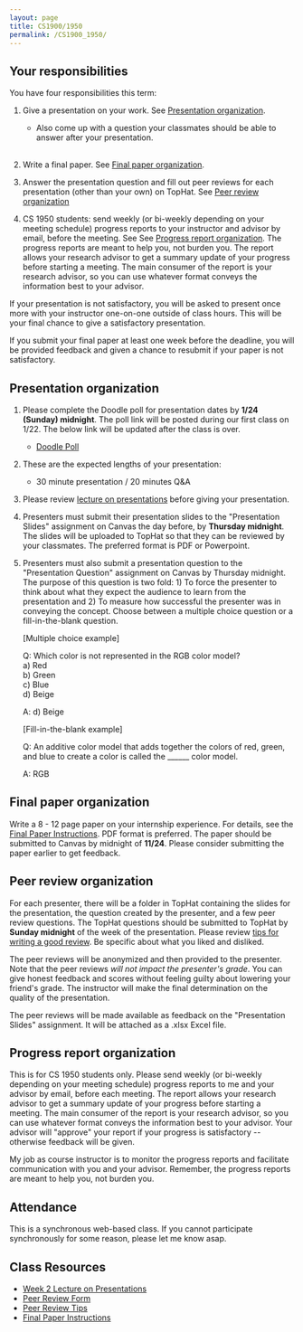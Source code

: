 ```yaml
---
layout: page
title: CS1900/1950
permalink: /CS1900_1950/
---
```


## Your responsibilities

You have four responsibilities this term:

1. Give a presentation on your work.  See [Presentation organization](#presentation-organization).
   * Also come up with a question your classmates should be able to answer after your presentation. <br/><br/>

2. Write a final paper.  See [Final paper organization](#final-paper-organization).

3. Answer the presentation question and fill out peer reviews for each presentation (other than your own) on TopHat.  See [Peer review organization](#peer-review-organization)

4. CS 1950 students: send weekly (or bi-weekly depending on your meeting schedule) progress reports to your instructor and advisor by email, before the meeting.  See See [Progress report organization](#progress-report-organization).  The progress reports are meant to help you, not burden you.  The report allows your research advisor to get a summary update of your progress before starting a meeting.  The main consumer of the report is your research advisor, so you can use whatever format conveys the information best to your advisor.

If your presentation is not satisfactory, you will be asked to present once more with your instructor one-on-one outside of class hours.  This will be your final chance to give a satisfactory presentation.

If you submit your final paper at least one week before the deadline, you will be provided feedback and given a chance to resubmit if your paper is not satisfactory.

## Presentation organization

1. Please complete the Doodle poll for presentation dates by **1/24 (Sunday) midnight**.  The poll link will be posted during our first class on 1/22.  The below link will be updated after the class is over.
   * [Doodle Poll]()
   
2. These are the expected lengths of your presentation:
   * 30 minute presentation / 20 minutes Q&A

3. Please review [lecture on presentations]({{site.baseurl}}/lectures/lecture-on-presentations-internship.pdf) before giving your presentation.  

4. Presenters must submit their presentation slides to the "Presentation
   Slides" assignment on Canvas the day before, by **Thursday midnight**.  The
slides will be uploaded to TopHat so that they can be reviewed by your
classmates.  The preferred format is PDF or Powerpoint.  

5. Presenters must also submit a presentation question to the "Presentation
   Question" assignment on Canvas by Thursday midnight.  The purpose of this
question is two fold: 1) To force the presenter to think about what they
expect the audience to learn from the presentation and 2) To measure how
successful the presenter was in conveying the concept.  Choose between a
multiple choice question or a fill-in-the-blank question.

   [Multiple choice example]

   Q: Which color is not represented in the RGB color model?  
   a) Red  
   b) Green  
   c) Blue  
   d) Beige  

   A: d) Beige

   [Fill-in-the-blank example]

   Q: An additive color model that adds together the colors of red, green, and blue to create a color is called the ______ color model.

   A: RGB

## Final paper organization

Write a 8 - 12 page paper on your internship experience.  For details, see the
[Final Paper Instructions]({{site.baseurl}}/final_paper).  PDF format is
preferred.  The paper should be submitted to Canvas by midnight of **11/24**.
Please consider submitting the paper earlier to get feedback.

## Peer review organization

For each presenter, there will be a folder in TopHat containing the slides for
the presentation, the question created by the presenter, and a few peer review
questions.  The TopHat questions should be submitted to TopHat by **Sunday
midnight** of the week of the presentation.  Please review [tips for writing a
good review]({{site.baseurl}}/review_tips).  Be specific about what you liked
and disliked.

The peer reviews will be anonymized and then provided to the presenter.  Note
that the peer reviews *will not impact the presenter's grade*.  You can give
honest feedback and scores without feeling guilty about lowering your friend's
grade.  The instructor will make the final determination on the quality of the
presentation.

The peer reviews will be made available as feedback on the "Presentation
Slides" assignment.  It will be attached as a .xlsx Excel file.

## Progress report organization

This is for CS 1950 students only.  Please send weekly (or bi-weekly depending
on your meeting schedule) progress reports to me and your advisor by email,
before each meeting.  The report allows your research advisor to get a summary
update of your progress before starting a meeting.  The main consumer of the
report is your research advisor, so you can use whatever format conveys the
information best to your advisor.  Your advisor will "approve" your report if
your progress is satisfactory -- otherwise feedback will be given.

My job as course instructor is to monitor the progress reports and facilitate
communication with you and your advisor.  Remember, the progress reports are
meant to help you, not burden you.  

## Attendance

This is a synchronous web-based class.  If you cannot participate synchronously
for some reason, please let me know asap.

## Class Resources

* [Week 2 Lecture on Presentations]({{site.baseurl}}/lectures/lecture-on-presentations-internship.pdf)
* [Peer Review Form]({{site.baseurl}}/internships/review_form.txt)
* [Peer Review Tips]({{site.baseurl}}/review_tips)
* [Final Paper Instructions]({{site.baseurl}}/final_paper)
